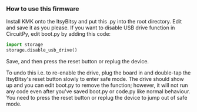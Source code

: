 ### How to use this firmware

Install KMK onto the ItsyBitsy and put this .py into the root directory. Edit and save it as you please. If you want to disable USB drive function in CircuitPy, edit boot.py by adding this code: 
```python
import storage
storage.disable_usb_drive()
```
Save, and then press the reset button or replug the device.

To undo this i.e. to re-enable the drive, plug the board in and double-tap the ItsyBitsy's reset button slowly to enter safe mode. The drive should show up and you can edit boot.py to remove the function; however, it will not run any code even after you've saved boot.py or code.py like normal behaviour. You need to press the reset button or replug the device to jump out of safe mode.
